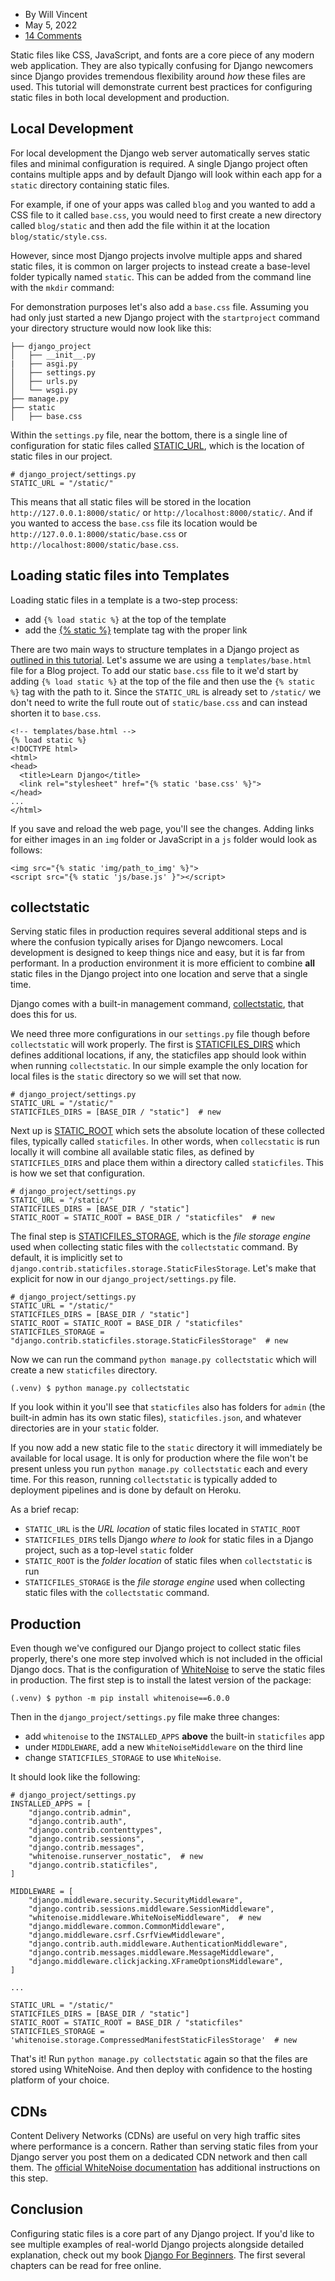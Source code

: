 -   By Will Vincent
-   May 5, 2022
-   [14 Comments](https://learndjango.com/tutorials/django-static-files#disqus_thread)

Static files like CSS, JavaScript, and fonts are a core piece of any modern web application. They are also typically confusing for Django newcomers since Django provides tremendous flexibility around _how_ these files are used. This tutorial will demonstrate current best practices for configuring static files in both local development and production.

## Local Development

For local development the Django web server automatically serves static files and minimal configuration is required. A single Django project often contains multiple apps and by default Django will look within each app for a `static` directory containing static files.

For example, if one of your apps was called `blog` and you wanted to add a CSS file to it called `base.css`, you would need to first create a new directory called `blog/static` and then add the file within it at the location `blog/static/style.css`.

However, since most Django projects involve multiple apps and shared static files, it is common on larger projects to instead create a base-level folder typically named `static`. This can be added from the command line with the `mkdir` command:

For demonstration purposes let's also add a `base.css` file. Assuming you had only just started a new Django project with the `startproject` command your directory structure would now look like this:

```
├── django_project
│   ├── __init__.py
|   ├── asgi.py
│   ├── settings.py
│   ├── urls.py
│   └── wsgi.py
├── manage.py
├── static
│   ├── base.css

```

Within the `settings.py` file, near the bottom, there is a single line of configuration for static files called [STATIC\_URL](https://docs.djangoproject.com/en/dev/ref/settings/#std:setting-STATIC_URL), which is the location of static files in our project.

```
# django_project/settings.py
STATIC_URL = "/static/"

```

This means that all static files will be stored in the location `http://127.0.0.1:8000/static/` or `http://localhost:8000/static/`. And if you wanted to access the `base.css` file its location would be `http://127.0.0.1:8000/static/base.css` or `http://localhost:8000/static/base.css`.

## Loading static files into Templates

Loading static files in a template is a two-step process:

-   add `{% load static %}` at the top of the template
-   add the [{% static %}](https://docs.djangoproject.com/en/dev/ref/templates/builtins/#std:templatetag-static) template tag with the proper link

There are two main ways to structure templates in a Django project as [outlined in this tutorial](https://learndjango.com/tutorials/template-structure). Let's assume we are using a `templates/base.html` file for a Blog project. To add our static `base.css` file to it we'd start by adding `{% load static %}` at the top of the file and then use the `{% static %}` tag with the path to it. Since the `STATIC_URL` is already set to `/static/` we don't need to write the full route out of `static/base.css` and can instead shorten it to `base.css`.

```
<!-- templates/base.html -->
{% load static %}
<!DOCTYPE html>
<html>
<head>
  <title>Learn Django</title>
  <link rel="stylesheet" href="{% static 'base.css' %}">
</head>
...
</html>

```

If you save and reload the web page, you'll see the changes. Adding links for either images in an `img` folder or JavaScript in a `js` folder would look as follows:

```
<img src="{% static 'img/path_to_img' %}">
<script src="{% static 'js/base.js' }"></script>

```

## collectstatic

Serving static files in production requires several additional steps and is where the confusion typically arises for Django newcomers. Local development is designed to keep things nice and easy, but it is far from performant. In a production environment it is more efficient to combine **all** static files in the Django project into one location and serve that a single time.

Django comes with a built-in management command, [collectstatic](https://docs.djangoproject.com/en/dev/ref/contrib/staticfiles/#django-admin-collectstatic), that does this for us.

We need three more configurations in our `settings.py` file though before `collectstatic` will work properly. The first is [STATICFILES\_DIRS](https://docs.djangoproject.com/en/dev/ref/settings/#std:setting-STATICFILES_DIRS) which defines additional locations, if any, the staticfiles app should look within when running `collectstatic`. In our simple example the only location for local files is the `static` directory so we will set that now.

```
# django_project/settings.py
STATIC_URL = "/static/"
STATICFILES_DIRS = [BASE_DIR / "static"]  # new

```

Next up is [STATIC\_ROOT](https://docs.djangoproject.com/en/dev/ref/settings/#static-root) which sets the absolute location of these collected files, typically called `staticfiles`. In other words, when `collecstatic` is run locally it will combine all available static files, as defined by `STATICFILES_DIRS` and place them within a directory called `staticfiles`. This is how we set that configuration.

```
# django_project/settings.py
STATIC_URL = "/static/"
STATICFILES_DIRS = [BASE_DIR / "static"]  
STATIC_ROOT = STATIC_ROOT = BASE_DIR / "staticfiles"  # new

```

The final step is [STATICFILES\_STORAGE](https://docs.djangoproject.com/en/dev/ref/settings/#staticfiles-storage), which is the _file storage engine_ used when collecting static files with the `collectstatic` command. By default, it is implicitly set to `django.contrib.staticfiles.storage.StaticFilesStorage`. Let's make that explicit for now in our `django_project/settings.py` file.

```
# django_project/settings.py
STATIC_URL = "/static/"
STATICFILES_DIRS = [BASE_DIR / "static"]  
STATIC_ROOT = STATIC_ROOT = BASE_DIR / "staticfiles" 
STATICFILES_STORAGE = "django.contrib.staticfiles.storage.StaticFilesStorage"  # new

```

Now we can run the command `python manage.py collectstatic` which will create a new `staticfiles` directory.

```
(.venv) $ python manage.py collectstatic

```

If you look within it you'll see that `staticfiles` also has folders for `admin` (the built-in admin has its own static files), `staticfiles.json`, and whatever directories are in your `static` folder.

If you now add a new static file to the `static` directory it will immediately be available for local usage. It is only for production where the file won't be present unless you run `python manage.py collectstatic` each and every time. For this reason, running `collectstatic` is typically added to deployment pipelines and is done by default on Heroku.

As a brief recap:

-   `STATIC_URL` is the _URL location_ of static files located in `STATIC_ROOT`
-   `STATICFILES_DIRS` tells Django _where to look_ for static files in a Django project, such as a top-level `static` folder
-   `STATIC_ROOT` is the _folder location_ of static files when `collectstatic` is run
-   `STATICFILES_STORAGE` is the _file storage engine_ used when collecting static files with the `collectstatic` command.

## Production

Even though we've configured our Django project to collect static files properly, there's one more step involved which is not included in the official Django docs. That is the configuration of [WhiteNoise](http://whitenoise.evans.io/en/stable/) to serve the static files in production. The first step is to install the latest version of the package:

```
(.venv) $ python -m pip install whitenoise==6.0.0

```

Then in the `django_project/settings.py` file make three changes:

-   add `whitenoise` to the `INSTALLED_APPS` **above** the built-in `staticfiles` app
-   under `MIDDLEWARE`, add a new `WhiteNoiseMiddleware` on the third line
-   change `STATICFILES_STORAGE` to use `WhiteNoise`.

It should look like the following:

```
# django_project/settings.py
INSTALLED_APPS = [
    "django.contrib.admin",
    "django.contrib.auth",
    "django.contrib.contenttypes",
    "django.contrib.sessions",
    "django.contrib.messages",
    "whitenoise.runserver_nostatic",  # new
    "django.contrib.staticfiles",
]

MIDDLEWARE = [
    "django.middleware.security.SecurityMiddleware",
    "django.contrib.sessions.middleware.SessionMiddleware",
    "whitenoise.middleware.WhiteNoiseMiddleware",  # new
    "django.middleware.common.CommonMiddleware",
    "django.middleware.csrf.CsrfViewMiddleware",
    "django.contrib.auth.middleware.AuthenticationMiddleware",
    "django.contrib.messages.middleware.MessageMiddleware",
    "django.middleware.clickjacking.XFrameOptionsMiddleware",
]

...

STATIC_URL = "/static/"
STATICFILES_DIRS = [BASE_DIR / "static"]  
STATIC_ROOT = STATIC_ROOT = BASE_DIR / "staticfiles"
STATICFILES_STORAGE = 'whitenoise.storage.CompressedManifestStaticFilesStorage'  # new

```

That's it! Run `python manage.py collectstatic` again so that the files are stored using WhiteNoise. And then deploy with confidence to the hosting platform of your choice.

## CDNs

Content Delivery Networks (CDNs) are useful on very high traffic sites where performance is a concern. Rather than serving static files from your Django server you post them on a dedicated CDN network and then call them. The [official WhiteNoise documentation](https://whitenoise.evans.io/en/stable/django.html#use-a-content-delivery-network) has additional instructions on this step.

## Conclusion

Configuring static files is a core part of any Django project. If you'd like to see multiple examples of real-world Django projects alongside detailed explanation, check out my book [Django For Beginners](https://djangoforbeginners.com/). The first several chapters can be read for free online.